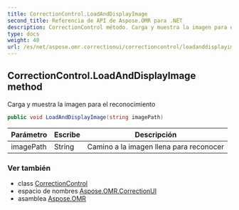 ```yaml
---
title: CorrectionControl.LoadAndDisplayImage
second_title: Referencia de API de Aspose.OMR para .NET
description: CorrectionControl método. Carga y muestra la imagen para el reconocimiento
type: docs
weight: 40
url: /es/net/aspose.omr.correctionui/correctioncontrol/loadanddisplayimage/
---
```

## CorrectionControl.LoadAndDisplayImage method

Carga y muestra la imagen para el reconocimiento

```csharp
public void LoadAndDisplayImage(string imagePath)
```

| Parámetro | Escribe | Descripción |
| --- | --- | --- |
| imagePath | String | Camino a la imagen llena para reconocer |

### Ver también

* class [CorrectionControl](../)
* espacio de nombres [Aspose.OMR.CorrectionUI](../../correctioncontrol/)
* asamblea [Aspose.OMR](../../../)


